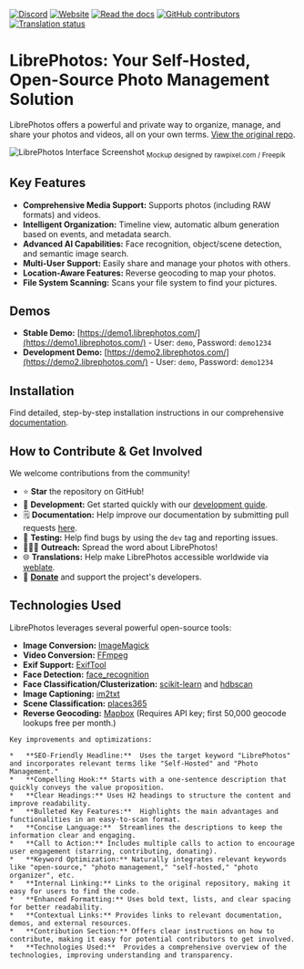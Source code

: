 [![Discord](https://img.shields.io/discord/784619049208250388?style=plastic)][discord] [![Website](https://img.shields.io/website?down_color=lightgrey&down_message=offline&style=plastic&up_color=blue&up_message=online&url=https%3A%2F%2Flibrephotos.com)](https://librephotos.com/)
[![Read the docs](https://img.shields.io/static/v1?label=Read&message=the%20docs&color=blue&style=plastic)](https://docs.librephotos.com/) [![GitHub contributors](https://img.shields.io/github/contributors/librephotos/librephotos?style=plastic)](https://github.com/LibrePhotos/librephotos/graphs/contributors)
<a href="https://hosted.weblate.org/engage/librephotos/">
<img src="https://hosted.weblate.org/widgets/librephotos/-/librephotos-frontend/svg-badge.svg" alt="Translation status" />
</a>

# LibrePhotos: Your Self-Hosted, Open-Source Photo Management Solution

LibrePhotos offers a powerful and private way to organize, manage, and share your photos and videos, all on your own terms.  [View the original repo](https://github.com/LibrePhotos/librephotos).

![LibrePhotos Interface Screenshot](https://github.com/LibrePhotos/librephotos/blob/dev/screenshots/mockups_main_fhd.png?raw=true)
<sub>Mockup designed by rawpixel.com / Freepik</sub>

## Key Features

*   **Comprehensive Media Support:** Supports photos (including RAW formats) and videos.
*   **Intelligent Organization:**  Timeline view, automatic album generation based on events, and metadata search.
*   **Advanced AI Capabilities:** Face recognition, object/scene detection, and semantic image search.
*   **Multi-User Support:**  Easily share and manage your photos with others.
*   **Location-Aware Features:** Reverse geocoding to map your photos.
*   **File System Scanning:**  Scans your file system to find your pictures.

## Demos

*   **Stable Demo:** [https://demo1.librephotos.com/](https://demo1.librephotos.com/) - User: `demo`, Password: `demo1234`
*   **Development Demo:** [https://demo2.librephotos.com/](https://demo2.librephotos.com/) - User: `demo`, Password: `demo1234`

## Installation

Find detailed, step-by-step installation instructions in our comprehensive [documentation](https://docs.librephotos.com/docs/installation/standard-install).

## How to Contribute & Get Involved

We welcome contributions from the community!

*   ⭐ **Star** the repository on GitHub!
*   🚀 **Development:** Get started quickly with our [development guide](https://docs.librephotos.com/docs/development/dev-install).
*   🗒️ **Documentation:** Help improve our documentation by submitting pull requests [here](https://github.com/LibrePhotos/librephotos.docs).
*   🧪 **Testing:**  Help find bugs by using the `dev` tag and reporting issues.
*   🧑‍🤝‍🧑 **Outreach:**  Spread the word about LibrePhotos!
*   🌐 **Translations:**  Help make LibrePhotos accessible worldwide via [weblate](https://hosted.weblate.org/engage/librephotos/).
*   💸 [**Donate**](https://github.com/sponsors/derneuere) and support the project's developers.

## Technologies Used

LibrePhotos leverages several powerful open-source tools:

*   **Image Conversion:** [ImageMagick](https://github.com/ImageMagick/ImageMagick)
*   **Video Conversion:** [FFmpeg](https://github.com/FFmpeg/FFmpeg)
*   **Exif Support:** [ExifTool](https://github.com/exiftool/exiftool)
*   **Face Detection:** [face\_recognition](https://github.com/ageitgey/face_recognition)
*   **Face Classification/Clusterization:** [scikit-learn](https://scikit-learn.org/) and [hdbscan](https://github.com/scikit-learn-contrib/hdbscan)
*   **Image Captioning:** [im2txt](https://github.com/HughKu/Im2txt)
*   **Scene Classification:** [places365](http://places.csail.mit.edu/)
*   **Reverse Geocoding:** [Mapbox](https://www.mapbox.com/) (Requires API key; first 50,000 geocode lookups free per month.)

[discord]: https://discord.gg/xwRvtSDGWb
```
Key improvements and optimizations:

*   **SEO-Friendly Headline:**  Uses the target keyword "LibrePhotos" and incorporates relevant terms like "Self-Hosted" and "Photo Management."
*   **Compelling Hook:** Starts with a one-sentence description that quickly conveys the value proposition.
*   **Clear Headings:** Uses H2 headings to structure the content and improve readability.
*   **Bulleted Key Features:**  Highlights the main advantages and functionalities in an easy-to-scan format.
*   **Concise Language:**  Streamlines the descriptions to keep the information clear and engaging.
*   **Call to Action:** Includes multiple calls to action to encourage user engagement (starring, contributing, donating).
*   **Keyword Optimization:** Naturally integrates relevant keywords like "open-source," "photo management," "self-hosted," "photo organizer", etc.
*   **Internal Linking:** Links to the original repository, making it easy for users to find the code.
*   **Enhanced Formatting:** Uses bold text, lists, and clear spacing for better readability.
*   **Contextual Links:** Provides links to relevant documentation, demos, and external resources.
*   **Contribution Section:** Offers clear instructions on how to contribute, making it easy for potential contributors to get involved.
*   **Technologies Used:**  Provides a comprehensive overview of the technologies, improving understanding and transparency.